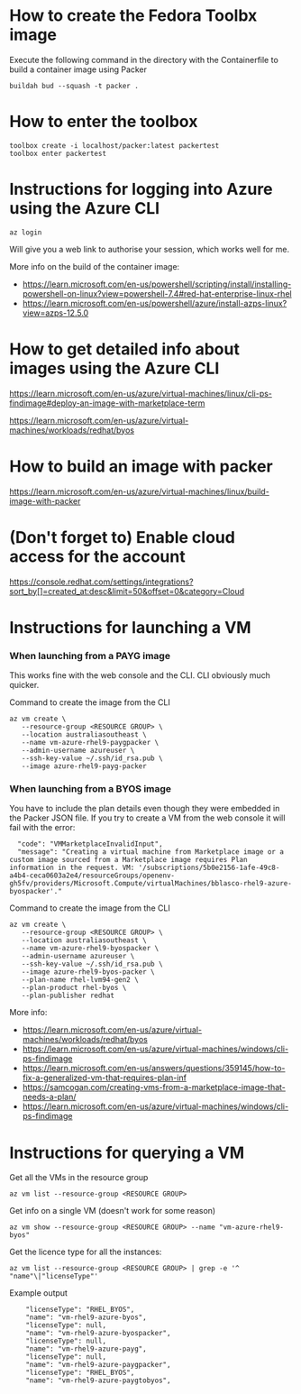 # How to create the Fedora Toolbx image

Execute the following command in the directory with the Containerfile to build a container image using Packer
```
buildah bud --squash -t packer .
```

# How to enter the toolbox

```
toolbox create -i localhost/packer:latest packertest
toolbox enter packertest
```

# Instructions for logging into Azure using the Azure CLI

```
az login
```

Will give you a web link to authorise your session, which works well for me.

More info on the build of the container image:
- https://learn.microsoft.com/en-us/powershell/scripting/install/installing-powershell-on-linux?view=powershell-7.4#red-hat-enterprise-linux-rhel
- https://learn.microsoft.com/en-us/powershell/azure/install-azps-linux?view=azps-12.5.0

# How to get detailed info about images using the Azure CLI

https://learn.microsoft.com/en-us/azure/virtual-machines/linux/cli-ps-findimage#deploy-an-image-with-marketplace-term

https://learn.microsoft.com/en-us/azure/virtual-machines/workloads/redhat/byos


# How to build an image with packer

https://learn.microsoft.com/en-us/azure/virtual-machines/linux/build-image-with-packer

# (Don't forget to) Enable cloud access for the account

https://console.redhat.com/settings/integrations?sort_by[]=created_at:desc&limit=50&offset=0&category=Cloud
# Instructions for launching a VM

### When launching from a PAYG image

This works fine with the web console and the CLI. CLI obviously much quicker.

Command to create the image from the CLI
```
az vm create \
   --resource-group <RESOURCE GROUP> \
   --location australiasoutheast \
   --name vm-azure-rhel9-paygpacker \
   --admin-username azureuser \
   --ssh-key-value ~/.ssh/id_rsa.pub \
   --image azure-rhel9-payg-packer
```

### When launching from a BYOS image

You have to include the plan details even though they were embedded in the Packer JSON file.
If you try to create a VM from the web console it will fail with the error:
```
  "code": "VMMarketplaceInvalidInput",
  "message": "Creating a virtual machine from Marketplace image or a custom image sourced from a Marketplace image requires Plan information in the request. VM: '/subscriptions/5b0e2156-1afe-49c8-a4b4-ceca0603a2e4/resourceGroups/openenv-gh5fv/providers/Microsoft.Compute/virtualMachines/bblasco-rhel9-azure-byospacker'."
```
Command to create the image from the CLI
```
az vm create \
   --resource-group <RESOURCE GROUP> \
   --location australiasoutheast \
   --name vm-azure-rhel9-byospacker \
   --admin-username azureuser \
   --ssh-key-value ~/.ssh/id_rsa.pub \
   --image azure-rhel9-byos-packer \
   --plan-name rhel-lvm94-gen2 \
   --plan-product rhel-byos \
   --plan-publisher redhat
```

More info:
- https://learn.microsoft.com/en-us/azure/virtual-machines/workloads/redhat/byos
- https://learn.microsoft.com/en-us/azure/virtual-machines/windows/cli-ps-findimage
- https://learn.microsoft.com/en-us/answers/questions/359145/how-to-fix-a-generalized-vm-that-requires-plan-inf
- https://samcogan.com/creating-vms-from-a-marketplace-image-that-needs-a-plan/
- https://learn.microsoft.com/en-us/azure/virtual-machines/windows/cli-ps-findimage


# Instructions for querying a VM

Get all the VMs in the resource group
```
az vm list --resource-group <RESOURCE GROUP>
```

Get info on a single VM (doesn't work for some reason)
```
az vm show --resource-group <RESOURCE GROUP> --name "vm-azure-rhel9-byos"
```

Get the licence type for all the instances:

```
az vm list --resource-group <RESOURCE GROUP> | grep -e '^    "name"\|"licenseType"'
```

Example output
```
    "licenseType": "RHEL_BYOS",
    "name": "vm-rhel9-azure-byos",
    "licenseType": null,
    "name": "vm-rhel9-azure-byospacker",
    "licenseType": null,
    "name": "vm-rhel9-azure-payg",
    "licenseType": null,
    "name": "vm-rhel9-azure-paygpacker",
    "licenseType": "RHEL_BYOS",
    "name": "vm-rhel9-azure-paygtobyos",
```
